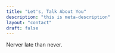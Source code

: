 ```yaml
---
title: "Let's, Talk About You"
description: "this is meta-description"
layout: "contact"
draft: false
---
```


Nerver late than never.